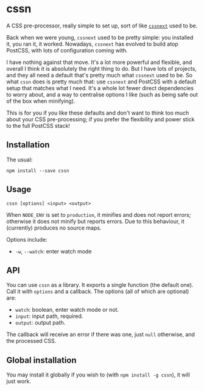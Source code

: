 

# cssn

A CSS pre-processor, really simple to set up, sort of like [`cssnext`](http://cssnext.io/) used to
be.

Back when we were young, `cssnext` used to be pretty simple: you installed it, you ran it, it
worked. Nowadays, `cssnext` has evolved to build atop PostCSS, with lots of configuration coming
with.

I have nothing against that move. It's a lot more powerful and flexible, and overall I think it is
absolutely the right thing to do. But I have lots of projects, and they all need a default that's
pretty much what `cssnext` used to be. So what `cssn` does is pretty much that: use `cssnext` and
PostCSS with a default setup that matches what I need. It's a whole lot fewer direct dependencies
to worry about, and a way to centralise options I like (such as being safe out of the box when
minifying).

This is for you if you like these defaults and don't want to think too much about your CSS
pre-processing; if you prefer the flexibility and power stick to the full PostCSS stack!

## Installation

The usual:

    npm install --save cssn

## Usage

    cssn [options] <input> <output>

When `NODE_ENV` is set to `production`, it minifies and does not report errors; otherwise it does
not minify but reports errors. Due to this behaviour, it (currently) produces no source maps.

Options include:

* `-w`, `--watch`: enter watch mode

## API

You can use `cssn` as a library. It exports a single function (the default one). Call it with
`options` and a callback. The options (all of which are optional) are:

* `watch`: boolean, enter watch mode or not.
* `input`: input path, required.
* `output`: output path.

The callback will receive an error if there was one, just `null` otherwise, and the processed CSS.

## Global installation

You may install it globally if you wish to (with `npm install -g cssn`), it will just work.
